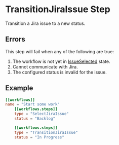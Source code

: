 # TransitionJiraIssue Step

Transition a Jira issue to a new status.

## Errors

This step will fail when any of the following are true:

1. The workflow is not yet in [IssueSelected] state.
2. Cannot communicate with Jira.
3. The configured status is invalid for the issue.

## Example

```toml
[[workflows]]
name = "Start some work"
    [[workflows.steps]]
    type = "SelectJiraIssue"
    status = "Backlog"

    [[workflows.steps]]
    type = "TransitionJiraIssue"
    status = "In Progress"
```

[issueselected]: ../../state/IssueSelected.md
